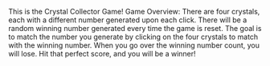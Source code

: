 This is the Crystal Collector Game!
Game Overview:
There are four crystals, each with a different number generated upon each click.
There will be a random winning number generated every time the game is reset.
The goal is to match the number you generate by clicking on the four crystals to match with the winning number.
When you go over the winning number count, you will lose.
Hit that perfect score, and you will be a winner!
